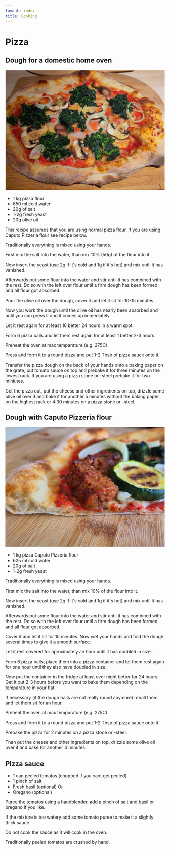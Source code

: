 ```yaml
---
layout: index
title: Cooking
---
```


# Pizza

## Dough for a domestic home oven

[![Pizza with normal pizza flour](pizza_small.jpg)](pizza.jpg)

* 1 kg pizza flour
* 650 ml cold water
* 20g of salt
* 1-2g fresh yeast
* 20g olive oil

This recipe assumes that you are using normal pizza flour. If you are using Caputo Pizzeria flour see recipe below.

Traditionally everything is mixed using your hands.

First mix the salt into the water, than mix 10% (50g) of the flour into it.

Now insert the yeast (use 2g if it's cold and 1g if it's hot) and mix until it has vanished.

Afterwards put some flour into the water and stir until it has combined with the rest. Do so with the left over flour until a firm dough has been formed and all flour got absorbed.

Pour the olive oil over the dough, cover it and let it sit for 10-15 minutes.

Now you work the dough until the olive oil has nearly been absorbed and until you can press it and it comes up immediately.

Let it rest again for at least 16 better 24 hours in a warm spot.

Form 6 pizza balls and let them rest again for at least 1 better 2-3 hours.

Preheat the oven at max temparature (e.g. 275C)

Press and form it to a round pizza and put 1-2 Tbsp of pizza sauce onto it.

Transfer the pizza dough on the back of your hands onto a baking paper on the grate, put tomato sauce on top and prebake it for three minutes on the lowest rack. If you are using a pizza stone or -steel prebake it for two miniutes.

Get the pizza out, put the cheese and other ingredients on top, drizzle some olive oil over it and bake it for another 5 minutes without the baking paper on the highest rack or 4:30 minutes on a pizza stone or -steel.


## Dough with Caputo Pizzeria flour

[![Pizza with Caputo Pizzeria flour](pizza-caputo_small.jpg)](pizza-caputo.jpg)

* 1 kg pizza Caputo Pizzeria flour
* 625 ml cold water
* 20g of salt
* 1-2g fresh yeast

Traditionally everything is mixed using your hands.

First mix the salt into the water, than mix 10% of the flour into it.

Now insert the yeast (use 2g if it's cold and 1g if it's hot) and mix until it has vanished.

Afterwards put some flour into the water and stir until it has combined with the rest. Do so with the left over flour until a firm dough has been formed and all flour got absorbed.

Cover it and let it sit for 15 minutes. Now wet your hands and fold the dough several times to give it a smooth surface.

Let it rest covered for aproximately an hour until it has doubled in size. 

Form 6 pizza balls, place them into a pizza container and let them rest again for one hour until they also have doubled in size. 

Now put the container in the fridge at least over night better for 24 hours. Get it out 2-3 hours before you want to bake them depending on the temparature in your flat.

If necessary (if the dough balls are not really round anymore) reball them and let them sit for an hour.

Preheat the oven at max temparature (e.g. 275C)

Press and form it to a round pizza and put 1-2 Tbsp of pizza sauce onto it.

Prebake the pizza for 2 minutes on a pizza stone or -steel. 

Than put the cheese and other ingredients on top, drizzle some olive oil over it and bake for another 4 minutes.


## Pizza sauce

* 1 can peeled tomatos (chopped if you cant get peeled)
* 1 pinch of salt
* Fresh basil (optional)
  Or
* Oregano (optional)

Puree the tomatos using a handblender, add a pinch of salt and basil or oregano if you like. 

If the mixture is too watery add some tomato puree to make it a slightly thick sauce.

Do not cook the sauce as it will cook in the oven.

Traditionally peeled tomatos are crushed by hand.
